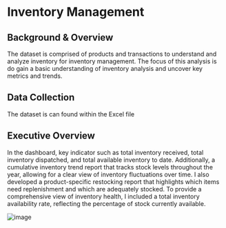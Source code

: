 # Inventory Management

## Background & Overview

The dataset is comprised of products and transactions to understand and analyze inventory for inventory management. The focus of this analysis is do gain a basic understanding of inventory analysis and
uncover key metrics and trends.

## Data Collection

The dataset is can found within the Excel file

## Executive Overview

In the dashboard, key indicator such as total inventory received, total inventory dispatched, and total available inventory to date. Additionally, a cumulative inventory trend report that tracks stock levels throughout the year, allowing for a clear view of inventory fluctuations over time. I also developed a product-specific restocking report that highlights which items need replenishment and which are adequately stocked. To provide a comprehensive view of inventory health, I included a total inventory availability rate, reflecting the percentage of stock currently available.

![image](https://github.com/user-attachments/assets/9fb90e0f-9cf1-486b-8f6f-2d880978704e)
